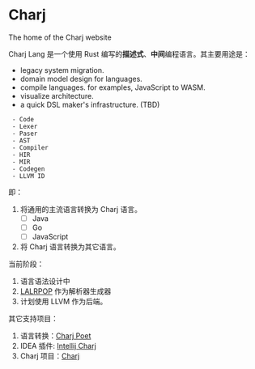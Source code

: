 # Charj

The home of the Charj website 

Charj Lang 是一个使用 Rust 编写的**描述式**、**中间**编程语言。其主要用途是：

 - legacy system migration.
 - domain model design for languages.
 - compile languages. for examples, JavaScript to WASM.
 - visualize architecture.
 - a quick DSL maker's infrastructure. (TBD)


```step-line
 - Code
 - Lexer
 - Paser
 - AST
 - Compiler
 - HIR
 - MIR
 - Codegen
 - LLVM ID
```

即：

1. 将通用的主流语言转换为 Charj 语言。
   - [ ] Java
   - [ ] Go
   - [ ] JavaScript
2. 将 Charj 语言转换为其它语言。

当前阶段：

1. 语言语法设计中
2. [LALRPOP](https://github.com/lalrpop/lalrpop) 作为解析器生成器
3. 计划使用 LLVM 作为后端。

其它支持项目：

1. 语言转换：[Charj Poet](https://github.com/charj-lang/charj-poet)
2. IDEA 插件: [Intellij Charj](https://github.com/charj-lang/intellij-charj)
3. Charj 项目：[Charj](https://github.com/charj-lang/charj)
